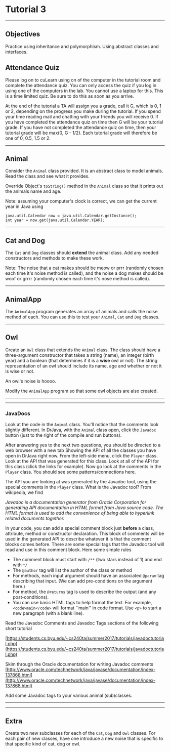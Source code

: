 # Tutorial 3
---

## Objectives  
Practice using inheritance and polymorphism. Using abstract classes and interfaces.



## Attendance Quiz

Please log on to cuLearn using on of the computer in the tutorial room and complete the attendance quiz. You can only access the quiz if you log in using one of the computers in the lab. You cannot use a laptop for this. This is a time limited quiz. Be sure to do this as soon as you arrive.

At the end of the tutorial a TA will assign you a grade, call it G, which is 0, 1 or 2, depending on the progress you make during the tutorial. If you spend your time reading mail and chatting with your friends you will receive 0. If you have completed the attendance quiz on time then G will be your tutorial grade. If you have not completed the attendance quiz on time, then your tutorial grade will be max(0, G - 1/2). Each tutorial grade will therefore be one of 0, 0.5, 1.5 or 2.

---

## Animal
Consider the `Animal` class provided. It is an abstract class to model animals. Read the class and see what it provides.

Override Object's `toString()` method in the `Animal` class so that it prints out the animals name and age. 

Note: assuming your computer's clock is correct, we can get the current year in Java using

```
java.util.Calendar now = java.util.Calendar.getInstance();
int year = now.get(java.util.Calendar.YEAR);
```

---
 
## Cat and Dog
The `Cat` and `Dog` classes should __extend__ the animal class. Add any needed constructors and methods to make these work.

Note: The noise that a cat makes should be meow or prrr (randomly chosen each time it's noise method is called), and the noise a dog makes should be woof or grrrr (randomly chosen each time it's nose method is called).

---

## AnimalApp
The `AnimalApp` program generates an array of animals and calls the noise method of each. You can use this to test your `Animal`, `Cat` and `Dog` classes.


---

## Owl
Create an `Owl` class that extends the `Animal` class. The class should have a three-argument constructor that takes a string (name), an integer (birth year) and a boolean (that determines if it is a __wise__ owl or not). The string representation of an owl should include its name, age and whether or not it is wise or not. 

An owl's noise is hoooo.

Modify the `AnimalApp` program so that some owl objects are also created.

---
---

### JavaDocs


Look at the code in the `Animal` class.  You'll notice that the comments look slightly different. In DrJava, with the `Animal` class open, click the `Javadoc` button (just to the right of the compile and run buttons).

After answering yes to the next two questions, you should be directed to a web browser with a new tab Showing the API of all the classes you have open in DrJava right now.  From the left-side menu, click the `Player` class.  Look at the API that was generated for this class.  Look at all of the API for this class (click the links for example).  Now go look at the comments in the `Player` class. You should see some patterns/connections here.

The API you are looking at was generated by the Javadoc tool, using the special comments in the `Player` class. What is the Javadoc tool?  From wikipedia, we find

_Javadoc is a documentation generator from Oracle Corporation for generating API documentation in HTML format from Java source code. The HTML format is used to add the convenience of being able to hyperlink related documents together._


In your code, you can add a special comment block just __before__ a class, attribute, method or constructor 
declaration.  This block of comments will be used in the generated API to describe whatever it is that the 
comment blocks comes before.  There are some special tags that the Javadoc tool will read and use in this
comment block.  Here some simple rules

- The comment block must start with `/**` (two stars instead of 1) and end with `*/`
- The `@author` tag will list the author of the class or method
- For methods, each input argument should have an associated `@param` tag describing that input. (We can add pre-conditions on the argument here.)
- For method, the `@returns` tag is used to describe the output (and any post-conditions). 
- You can use basic HTML tags to help format the text.  For example, `<code>main</code>` will format ``main'' in code format. Use `<p>` to start a new paragraph (with a blank line).


Read the Javadoc Comments and Javadoc Tags sections of the following short tutorial  

[https://students.cs.byu.edu/~cs240ta/summer2017/tutorials/javadoctutorial.php](https://students.cs.byu.edu/~cs240ta/summer2017/tutorials/javadoctutorial.php)


Skim through the Oracle documentation for writing Javadoc comments 
[http://www.oracle.com/technetwork/java/javase/documentation/index-137868.html](http://www.oracle.com/technetwork/java/javase/documentation/index-137868.html)


Add some Javadoc tags to your various animal (sub)classes.


---
---

## Extra
Create two new subclasses for each of the `Cat`, `Dog` and `Owl` classes. For each pair of new classes, have one introduce a new noise that is specific to that specific kind of cat, dog or owl. 

